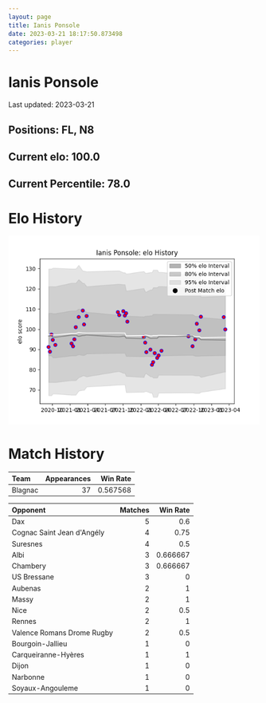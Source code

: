 ```yaml
---  
layout: page  
title: Ianis Ponsole  
date: 2023-03-21 18:17:50.873498  
categories: player  
---
```

# Ianis Ponsole


Last updated: 2023-03-21
## Positions: FL, N8

## Current elo: 100.0

## Current Percentile: 78.0

# Elo History


![elo history](history_IanisPonsole.png)
# Match History


| Team    |   Appearances |   Win Rate |
|:--------|--------------:|-----------:|
| Blagnac |            37 |   0.567568 |

| Opponent                   |   Matches |   Win Rate |
|:---------------------------|----------:|-----------:|
| Dax                        |         5 |   0.6      |
| Cognac Saint Jean d'Angély |         4 |   0.75     |
| Suresnes                   |         4 |   0.5      |
| Albi                       |         3 |   0.666667 |
| Chambery                   |         3 |   0.666667 |
| US Bressane                |         3 |   0        |
| Aubenas                    |         2 |   1        |
| Massy                      |         2 |   1        |
| Nice                       |         2 |   0.5      |
| Rennes                     |         2 |   1        |
| Valence Romans Drome Rugby |         2 |   0.5      |
| Bourgoin-Jallieu           |         1 |   0        |
| Carqueiranne-Hyères        |         1 |   1        |
| Dijon                      |         1 |   0        |
| Narbonne                   |         1 |   0        |
| Soyaux-Angouleme           |         1 |   0        |